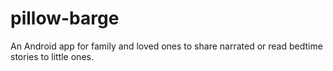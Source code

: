 # pillow-barge
An Android app for family and loved ones to share narrated or read bedtime stories to little ones.

